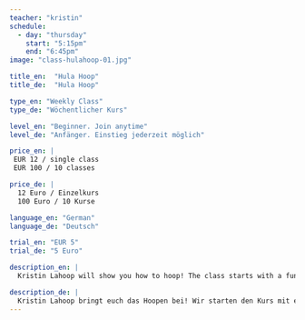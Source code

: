 ```yaml
---
teacher: "kristin"
schedule:
  - day: "thursday"
    start: "5:15pm"
    end: "6:45pm"
image: "class-hulahoop-01.jpg"

title_en:  "Hula Hoop"
title_de:  "Hula Hoop"

type_en: "Weekly Class"
type_de: "Wöchentlicher Kurs"

level_en: "Beginner. Join anytime"
level_de: "Anfänger. Einstieg jederzeit möglich"

price_en: |
 EUR 12 / single class  
 EUR 100 / 10 classes

price_de: |
  12 Euro / Einzelkurs  
  100 Euro / 10 Kurse

language_en: "German"
language_de: "Deutsch"

trial_en: "EUR 5"
trial_de: "5 Euro"

description_en: |
  Kristin Lahoop will show you how to hoop! The class starts with a fun warm-up. Next up, you’ll learn a combination of tricks on various topics - isolation, flips, jumps, verticals… on the foundation you will become creative with small hula hoop dance improvisations, which will become more important as the class progresses. Music – without stylistic limitations – will keep us motivated and inspired. The class is open for beginners (no matter your age). We'll focus on one hoop first. And with that we’ll have plenty to do already: Let the hoop wander from knees to neck, twist yourself elegantly out of the hoop, isolation, etc. Later we’ll add a second hoop. No worries, this is neither a hardcore workout class nor an artistic school – most importantly it’s about fun and enjoying your body!

description_de: |
  Kristin Lahoop bringt euch das Hoopen bei! Wir starten den Kurs mit einer spielerischen Aufwärmung. Dann bringe ich euch eine Kombination aus mehreren Tricks zu einem speziellen Thema bei (Isolation, Flips, Würfe, Sprünge, Vertikal etc.). Anschließend werdet ihr selbst kreativ bei einem kleinen Teil Hula Hoop Tanz Improvisation, der im Laufe der Zeit mehr Platz einnehmen wird und am Ende dehnen wir gemeinsam ab. Musik – ohne stilistische Beschränkungen – wird uns motivieren und inspirieren. Der Kurs ist für Anfänger (egal wie alt du bist!) geeignet. Der Fokus liegt zunächst auf einem Hula Hoop. Damit kann man schon allerhand anfangen: den Reifen von den Knien bis zum Hals wandern lassen, sich elegant aus dem Reifen heraus und wieder reindrehen, Isolation etc. Später kommt dann auch ein zweiter Hoop dazu. Keine Angst, das hier ist weder ein Fitnesskurs noch eine Artistenschule, bei mir geht es vor allem um Spaß und ein schönes Körpergefühl!
---
```

